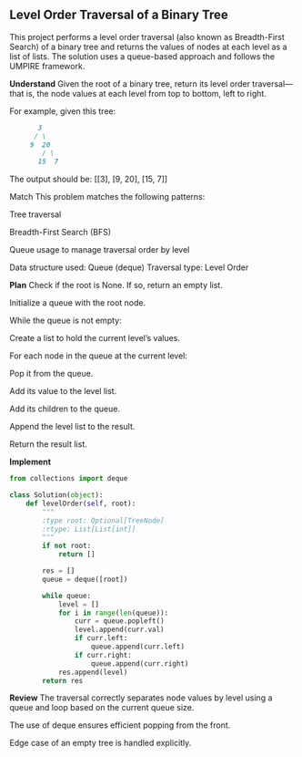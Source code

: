 ## Level Order Traversal of a Binary Tree
This project performs a level order traversal (also known as Breadth-First Search) of a binary tree and returns the values of nodes at each level as a list of lists. The solution uses a queue-based approach and follows the UMPIRE framework.

**Understand**
Given the root of a binary tree, return its level order traversal—that is, the node values at each level from top to bottom, left to right.

For example, given this tree:

```markdown
       3
      / \
     9  20
        / \
       15  7
```
The output should be: [[3], [9, 20], [15, 7]]


Match
This problem matches the following patterns:

Tree traversal

Breadth-First Search (BFS)

Queue usage to manage traversal order by level

Data structure used: Queue (deque)
Traversal type: Level Order

**Plan**
Check if the root is None. If so, return an empty list.

Initialize a queue with the root node.

While the queue is not empty:

Create a list to hold the current level’s values.

For each node in the queue at the current level:

Pop it from the queue.

Add its value to the level list.

Add its children to the queue.

Append the level list to the result.

Return the result list.

**Implement**
```python
from collections import deque

class Solution(object):
    def levelOrder(self, root):
        """
        :type root: Optional[TreeNode]
        :rtype: List[List[int]]
        """
        if not root:
            return []

        res = []
        queue = deque([root])

        while queue:
            level = []
            for i in range(len(queue)):
                curr = queue.popleft()
                level.append(curr.val)
                if curr.left:
                    queue.append(curr.left)
                if curr.right:
                    queue.append(curr.right)
            res.append(level)
        return res
```
**Review**
The traversal correctly separates node values by level using a queue and loop based on the current queue size.

The use of deque ensures efficient popping from the front.

Edge case of an empty tree is handled explicitly.
